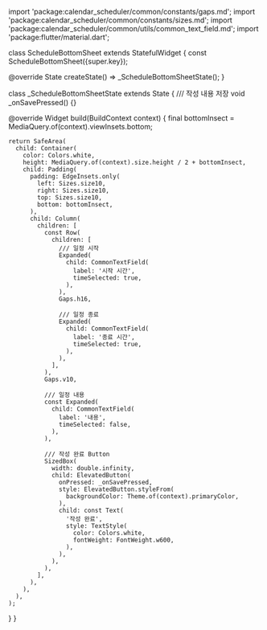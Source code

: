 import 'package:calendar_scheduler/common/constants/gaps.md';
import 'package:calendar_scheduler/common/constants/sizes.md';
import 'package:calendar_scheduler/common/utils/common_text_field.md';
import 'package:flutter/material.dart';

class ScheduleBottomSheet extends StatefulWidget {
  const ScheduleBottomSheet({super.key});

  @override
  State<ScheduleBottomSheet> createState() => _ScheduleBottomSheetState();
}

class _ScheduleBottomSheetState extends State<ScheduleBottomSheet> {
  /// 작성 내용 저장
  void _onSavePressed() {}

  @override
  Widget build(BuildContext context) {
    final bottomInsect = MediaQuery.of(context).viewInsets.bottom;

    return SafeArea(
      child: Container(
        color: Colors.white,
        height: MediaQuery.of(context).size.height / 2 + bottomInsect,
        child: Padding(
          padding: EdgeInsets.only(
            left: Sizes.size10,
            right: Sizes.size10,
            top: Sizes.size10,
            bottom: bottomInsect,
          ),
          child: Column(
            children: [
              const Row(
                children: [
                  /// 일정 시작
                  Expanded(
                    child: CommonTextField(
                      label: '시작 시간',
                      timeSelected: true,
                    ),
                  ),
                  Gaps.h16,

                  /// 일정 종료
                  Expanded(
                    child: CommonTextField(
                      label: '종료 시간',
                      timeSelected: true,
                    ),
                  ),
                ],
              ),
              Gaps.v10,

              /// 일정 내용
              const Expanded(
                child: CommonTextField(
                  label: '내용',
                  timeSelected: false,
                ),
              ),

              /// 작성 완료 Button
              SizedBox(
                width: double.infinity,
                child: ElevatedButton(
                  onPressed: _onSavePressed,
                  style: ElevatedButton.styleFrom(
                    backgroundColor: Theme.of(context).primaryColor,
                  ),
                  child: const Text(
                    '작성 완료',
                    style: TextStyle(
                      color: Colors.white,
                      fontWeight: FontWeight.w600,
                    ),
                  ),
                ),
              ),
            ],
          ),
        ),
      ),
    );
  }
}
